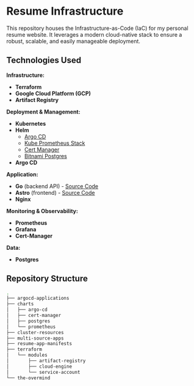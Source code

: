 # Resume Infrastructure

This repository houses the Infrastructure-as-Code (IaC) for my personal resume website. It leverages a modern cloud-native stack to ensure a robust, scalable, and easily manageable deployment.

## Technologies Used

**Infrastructure:**

- **Terraform**
- **Google Cloud Platform (GCP)**
- **Artifact Registry**

**Deployment & Management:**

- **Kubernetes**
- **Helm**
  - [Argo CD](https://artifacthub.io/packages/helm/argo/argo-cd)
  - [Kube Prometheus Stack](https://artifacthub.io/packages/helm/prometheus-community/kube-prometheus-stack)
  - [Cert Manager](https://artifacthub.io/packages/helm/jetstack/cert-manager)
  - [Bitnami Postgres](https://artifacthub.io/packages/helm/bitnami/postgresql)
- **Argo CD**

**Application:**

- **Go** (backend API) - [Source Code](https://github.com/Black-And-White-Club/resume-backend)
- **Astro** (frontend) - [Source Code](https://github.com/Black-And-White-Club/resume-frontend)
- **Nginx**

**Monitoring & Observability:**

- **Prometheus**
- **Grafana**
- **Cert-Manager**

**Data:**

- **Postgres**

## Repository Structure

```bash
.
├── argocd-applications
├── charts
│   ├── argo-cd
│   ├── cert-manager
│   ├── postgres
│   └── prometheus
├── cluster-resources
├── multi-source-apps
├── resume-app-manifests
├── terraform
│   └── modules
│       ├── artifact-registry
│       ├── cloud-engine
│       └── service-account
└── the-overmind
```
